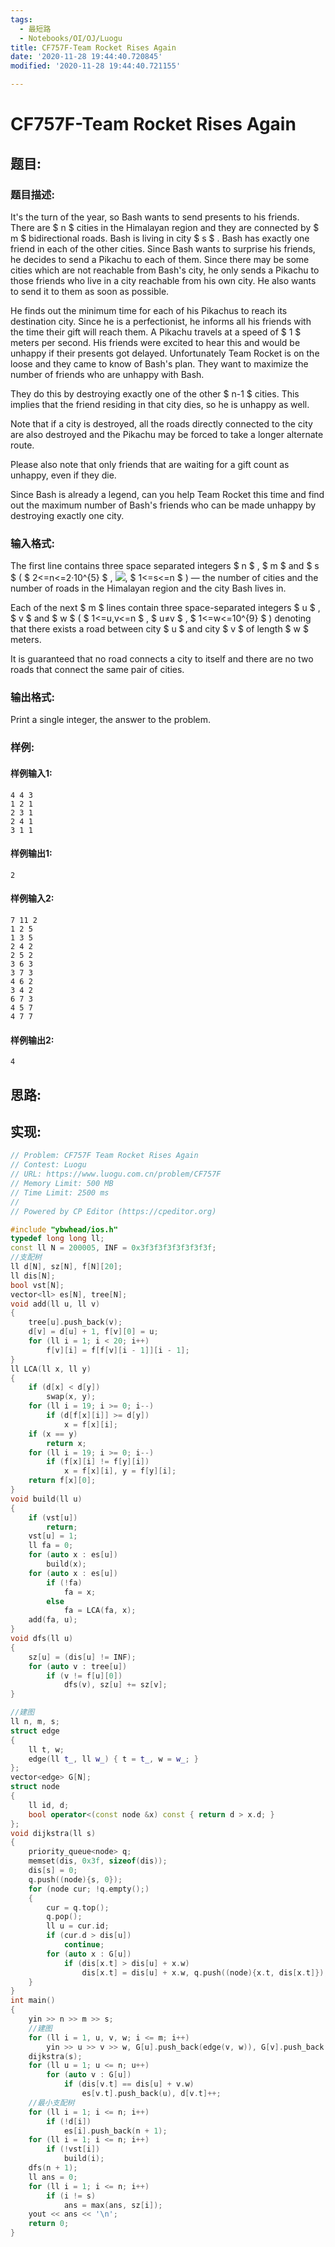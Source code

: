 ```yaml
---
tags: 
  - 最短路
  - Notebooks/OI/OJ/Luogu
title: CF757F-Team Rocket Rises Again
date: '2020-11-28 19:44:40.720845'
modified: '2020-11-28 19:44:40.721155'

---
```

# CF757F-Team Rocket Rises Again
## 题目:
### 题目描述:
It's the turn of the year, so Bash wants to send presents to his friends. There are $ n $ cities in the Himalayan region and they are connected by $ m $ bidirectional roads. Bash is living in city $ s $ . Bash has exactly one friend in each of the other cities. Since Bash wants to surprise his friends, he decides to send a Pikachu to each of them. Since there may be some cities which are not reachable from Bash's city, he only sends a Pikachu to those friends who live in a city reachable from his own city. He also wants to send it to them as soon as possible.

He finds out the minimum time for each of his Pikachus to reach its destination city. Since he is a perfectionist, he informs all his friends with the time their gift will reach them. A Pikachu travels at a speed of $ 1 $ meters per second. His friends were excited to hear this and would be unhappy if their presents got delayed. Unfortunately Team Rocket is on the loose and they came to know of Bash's plan. They want to maximize the number of friends who are unhappy with Bash.

They do this by destroying exactly one of the other $ n-1 $ cities. This implies that the friend residing in that city dies, so he is unhappy as well.

Note that if a city is destroyed, all the roads directly connected to the city are also destroyed and the Pikachu may be forced to take a longer alternate route.

Please also note that only friends that are waiting for a gift count as unhappy, even if they die.

Since Bash is already a legend, can you help Team Rocket this time and find out the maximum number of Bash's friends who can be made unhappy by destroying exactly one city.
### 输入格式:
The first line contains three space separated integers $ n $ , $ m $ and $ s $ ( $ 2<=n<=2·10^{5} $ , ![](https://cdn.luogu.com.cn/upload/vjudge_pic/CF757F/a96c653ce18839af52c685b3a4dac28dbdbbdc23.png), $ 1<=s<=n $ ) — the number of cities and the number of roads in the Himalayan region and the city Bash lives in.

Each of the next $ m $ lines contain three space-separated integers $ u $ , $ v $ and $ w $ ( $ 1<=u,v<=n $ , $ u≠v $ , $ 1<=w<=10^{9} $ ) denoting that there exists a road between city $ u $ and city $ v $ of length $ w $ meters.

It is guaranteed that no road connects a city to itself and there are no two roads that connect the same pair of cities.
### 输出格式:
Print a single integer, the answer to the problem.
### 样例:
#### 样例输入1:
```
4 4 3
1 2 1
2 3 1
2 4 1
3 1 1

```
#### 样例输出1:
```
2

```
#### 样例输入2:
```
7 11 2
1 2 5
1 3 5
2 4 2
2 5 2
3 6 3
3 7 3
4 6 2
3 4 2
6 7 3
4 5 7
4 7 7

```
#### 样例输出2:
```
4

```
## 思路:

## 实现:
```cpp
// Problem: CF757F Team Rocket Rises Again
// Contest: Luogu
// URL: https://www.luogu.com.cn/problem/CF757F
// Memory Limit: 500 MB
// Time Limit: 2500 ms
//
// Powered by CP Editor (https://cpeditor.org)

#include "ybwhead/ios.h"
typedef long long ll;
const ll N = 200005, INF = 0x3f3f3f3f3f3f3f3f;
//支配树
ll d[N], sz[N], f[N][20];
ll dis[N];
bool vst[N];
vector<ll> es[N], tree[N];
void add(ll u, ll v)
{
    tree[u].push_back(v);
    d[v] = d[u] + 1, f[v][0] = u;
    for (ll i = 1; i < 20; i++)
        f[v][i] = f[f[v][i - 1]][i - 1];
}
ll LCA(ll x, ll y)
{
    if (d[x] < d[y])
        swap(x, y);
    for (ll i = 19; i >= 0; i--)
        if (d[f[x][i]] >= d[y])
            x = f[x][i];
    if (x == y)
        return x;
    for (ll i = 19; i >= 0; i--)
        if (f[x][i] != f[y][i])
            x = f[x][i], y = f[y][i];
    return f[x][0];
}
void build(ll u)
{
    if (vst[u])
        return;
    vst[u] = 1;
    ll fa = 0;
    for (auto x : es[u])
        build(x);
    for (auto x : es[u])
        if (!fa)
            fa = x;
        else
            fa = LCA(fa, x);
    add(fa, u);
}
void dfs(ll u)
{
    sz[u] = (dis[u] != INF);
    for (auto v : tree[u])
        if (v != f[u][0])
            dfs(v), sz[u] += sz[v];
}

//建图
ll n, m, s;
struct edge
{
    ll t, w;
    edge(ll t_, ll w_) { t = t_, w = w_; }
};
vector<edge> G[N];
struct node
{
    ll id, d;
    bool operator<(const node &x) const { return d > x.d; }
};
void dijkstra(ll s)
{
    priority_queue<node> q;
    memset(dis, 0x3f, sizeof(dis));
    dis[s] = 0;
    q.push((node){s, 0});
    for (node cur; !q.empty();)
    {
        cur = q.top();
        q.pop();
        ll u = cur.id;
        if (cur.d > dis[u])
            continue;
        for (auto x : G[u])
            if (dis[x.t] > dis[u] + x.w)
                dis[x.t] = dis[u] + x.w, q.push((node){x.t, dis[x.t]});
    }
}
int main()
{
    yin >> n >> m >> s;
    //建图
    for (ll i = 1, u, v, w; i <= m; i++)
        yin >> u >> v >> w, G[u].push_back(edge(v, w)), G[v].push_back(edge(u, w));
    dijkstra(s);
    for (ll u = 1; u <= n; u++)
        for (auto v : G[u])
            if (dis[v.t] == dis[u] + v.w)
                es[v.t].push_back(u), d[v.t]++;
    //最小支配树
    for (ll i = 1; i <= n; i++)
        if (!d[i])
            es[i].push_back(n + 1);
    for (ll i = 1; i <= n; i++)
        if (!vst[i])
            build(i);
    dfs(n + 1);
    ll ans = 0;
    for (ll i = 1; i <= n; i++)
        if (i != s)
            ans = max(ans, sz[i]);
    yout << ans << '\n';
    return 0;
}

```

